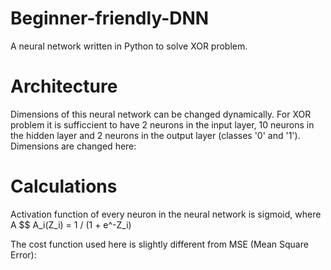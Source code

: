 # Beginner-friendly-DNN
A neural network written in Python to solve XOR problem.

# Architecture
Dimensions of this neural network can be changed dynamically. For XOR problem it is sufficcient to have 2 neurons in the input layer, 10 neurons in the hidden layer and 2 neurons in the output layer (classes '0' and '1'). Dimensions are changed here:

# Calculations
Activation function of every neuron in the neural network is sigmoid, where A
$$ A_i(Z_i) = 1 / (1 + e^-Z_i)

The cost function used here is slightly different from MSE (Mean Square Error):

